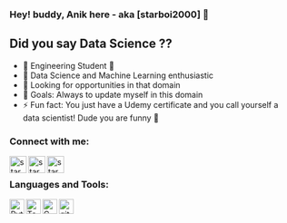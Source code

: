 ### Hey! buddy, Anik here - aka [starboi2000] 👋

## Did you say Data Science ??

- 🔭 Engineering Student 🙂
- 🌱 Data Science and Machine Learning enthusiastic 
- 👯 Looking for opportunities in that domain
- 🥅 Goals: Always to update myself in this domain
- ⚡ Fun fact: You just have a Udemy certificate and you call yourself a data scientist! Dude you are funny 👀

### Connect with me:

[<img align="left" alt="starboi2000 | LinkedIn" width="30px" src="https://cdn.jsdelivr.net/npm/simple-icons@v3/icons/linkedin.svg" />][linkedin]
[<img align="left" alt="starboi2000 | Instagram" width="30px" src="https://cdn.jsdelivr.net/npm/simple-icons@v3/icons/instagram.svg" />][instagram]
[<img align="left" alt="starboi2000 | Gmail" width="30px" src="https://cdn.jsdelivr.net/npm/simple-icons@v3/icons/gmail.svg" />][gmail]

<br />

### Languages and Tools:

<a title="Python" href="#"><img align="left" alt="Python" width="26px" src="https://img.icons8.com/color/48/000000/python.png" /></a>
<a title="Tensorflow 2.0" href="#"><img align="left" alt="Tensorflow 2.0" width="26px" src="https://img.icons8.com/color/48/000000/tensorflow.png" /></a>
<a title="C" href="#"><img align="left" alt="C" width="26px" src="https://img.icons8.com/color/48/000000/c-programming.png" /></a>
<a title="GitHub" href="#"><img align="left" alt="github" width="26px" src="https://img.icons8.com/nolan/64/github.png" /></a>


<br />
<br />






[instagram]: https://www.instagram.com/anik246__/
[linkedin]: https://www.linkedin.com/in/anik-chatterjee-257a82182/
[gmail]: mailto:anikchatterjee63@gmail.com

